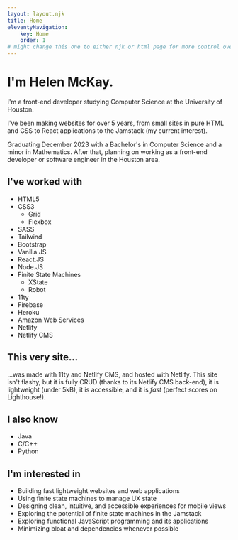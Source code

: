 ```yaml
---
layout: layout.njk
title: Home
eleventyNavigation:
    key: Home
    order: 1
# might change this one to either njk or html page for more control over the formatting
---
```


<!-- blurb of who Helen is -->

# I'm Helen McKay.

I'm a front-end developer studying Computer Science at the University of Houston.

I've been making websites for over 5 years, from small sites in pure HTML and CSS to React applications to the Jamstack (my current interest).

Graduating December 2023 with a Bachelor's in Computer Science and a minor in Mathematics. After that, planning on working as a front-end developer or software engineer in the Houston area.

<!-- list of Helen's skills -->

## I've worked with

- HTML5
- CSS3
    - Grid
    - Flexbox
- SASS
- Tailwind
- Bootstrap
- Vanilla.JS
- React.JS
- Node.JS
- Finite State Machines
    - XState
    - Robot
- 11ty
- Firebase
- Heroku
- Amazon Web Services
- Netlify
- Netlify CMS

<!-- blurb on how this site was made -->
## This very site...
...was made with 11ty and Netlify CMS, and hosted with Netlify. This site isn't flashy, but it is fully CRUD (thanks to its Netlify CMS back-end), it is lightweight (under 5kB), it is accessible, and it is <em>fast</em> (perfect scores on Lighthouse!).

## I also know

- Java
- C/C++
- Python

<!-- list of Helen's interests -->

## I'm interested in
- Building fast lightweight websites and web applications
- Using finite state machines to manage UX state
- Designing clean, intuitive, and accessible experiences for mobile views
- Exploring the potential of finite state machines in the Jamstack
- Exploring functional JavaScript programming and its applications
- Minimizing bloat and dependencies whenever possible